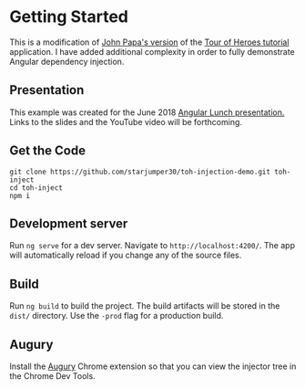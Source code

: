 # Getting Started

This is a modification of [John Papa's version](https://github.com/johnpapa/angular-tour-of-heroes) of 
the [Tour of Heroes tutorial](https://angular.io/tutorial) application. I have added additional complexity in order to fully demonstrate Angular dependency injection.

## Presentation

This example was created for the June 2018 [Angular Lunch presentation.](https://www.meetup.com/Angular-Lunch/events/251077213/)
Links to the slides and the YouTube video will be forthcoming.

## Get the Code
```
git clone https://github.com/starjumper30/toh-injection-demo.git toh-inject
cd toh-inject
npm i
```

## Development server

Run `ng serve` for a dev server. Navigate to `http://localhost:4200/`. The app will automatically reload if you change any of the source files.

## Build

Run `ng build` to build the project. The build artifacts will be stored in the `dist/` directory. Use the `-prod` flag for a production build.

## Augury

Install the [Augury](https://chrome.google.com/webstore/detail/augury/elgalmkoelokbchhkhacckoklkejnhcd?hl=en) Chrome extension so that you can view the injector tree in the Chrome Dev Tools.
